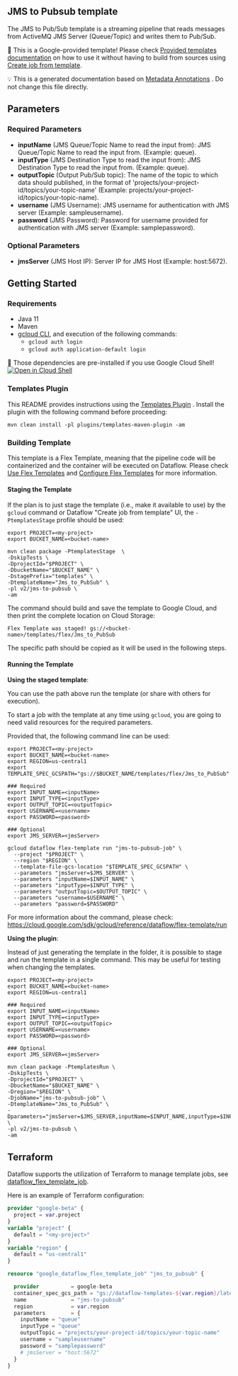 
JMS to Pubsub template
---
The JMS to Pub/Sub template is a streaming pipeline that reads messages from
ActiveMQ JMS Server (Queue/Topic) and writes them to Pub/Sub.


:memo: This is a Google-provided template! Please
check [Provided templates documentation](https://cloud.google.com/dataflow/docs/guides/templates/provided/jms-to-pubsub)
on how to use it without having to build from sources using [Create job from template](https://console.cloud.google.com/dataflow/createjob?template=Jms_to_PubSub).

:bulb: This is a generated documentation based
on [Metadata Annotations](https://github.com/GoogleCloudPlatform/DataflowTemplates#metadata-annotations)
. Do not change this file directly.

## Parameters

### Required Parameters

* **inputName** (JMS Queue/Topic Name to read the input from): JMS Queue/Topic Name to read the input from. (Example: queue).
* **inputType** (JMS Destination Type to read the input from): JMS Destination Type to read the input from. (Example: queue).
* **outputTopic** (Output Pub/Sub topic): The name of the topic to which data should published, in the format of 'projects/your-project-id/topics/your-topic-name' (Example: projects/your-project-id/topics/your-topic-name).
* **username** (JMS Username): JMS username for authentication with JMS server (Example: sampleusername).
* **password** (JMS Password): Password for username provided for authentication with JMS server (Example: samplepassword).

### Optional Parameters

* **jmsServer** (JMS Host IP): Server IP for JMS Host (Example: host:5672).



## Getting Started

### Requirements

* Java 11
* Maven
* [gcloud CLI](https://cloud.google.com/sdk/gcloud), and execution of the
  following commands:
  * `gcloud auth login`
  * `gcloud auth application-default login`

:star2: Those dependencies are pre-installed if you use Google Cloud Shell!
[![Open in Cloud Shell](http://gstatic.com/cloudssh/images/open-btn.svg)](https://console.cloud.google.com/cloudshell/editor?cloudshell_git_repo=https%3A%2F%2Fgithub.com%2FGoogleCloudPlatform%2FDataflowTemplates.git&cloudshell_open_in_editor=v2/jms-to-pubsub/src/main/java/com/google/cloud/teleport/v2/templates/JmsToPubsub.java)

### Templates Plugin

This README provides instructions using
the [Templates Plugin](https://github.com/GoogleCloudPlatform/DataflowTemplates#templates-plugin)
. Install the plugin with the following command before proceeding:

```shell
mvn clean install -pl plugins/templates-maven-plugin -am
```

### Building Template

This template is a Flex Template, meaning that the pipeline code will be
containerized and the container will be executed on Dataflow. Please
check [Use Flex Templates](https://cloud.google.com/dataflow/docs/guides/templates/using-flex-templates)
and [Configure Flex Templates](https://cloud.google.com/dataflow/docs/guides/templates/configuring-flex-templates)
for more information.

#### Staging the Template

If the plan is to just stage the template (i.e., make it available to use) by
the `gcloud` command or Dataflow "Create job from template" UI,
the `-PtemplatesStage` profile should be used:

```shell
export PROJECT=<my-project>
export BUCKET_NAME=<bucket-name>

mvn clean package -PtemplatesStage  \
-DskipTests \
-DprojectId="$PROJECT" \
-DbucketName="$BUCKET_NAME" \
-DstagePrefix="templates" \
-DtemplateName="Jms_to_PubSub" \
-pl v2/jms-to-pubsub \
-am
```


The command should build and save the template to Google Cloud, and then print
the complete location on Cloud Storage:

```
Flex Template was staged! gs://<bucket-name>/templates/flex/Jms_to_PubSub
```

The specific path should be copied as it will be used in the following steps.

#### Running the Template

**Using the staged template**:

You can use the path above run the template (or share with others for execution).

To start a job with the template at any time using `gcloud`, you are going to
need valid resources for the required parameters.

Provided that, the following command line can be used:

```shell
export PROJECT=<my-project>
export BUCKET_NAME=<bucket-name>
export REGION=us-central1
export TEMPLATE_SPEC_GCSPATH="gs://$BUCKET_NAME/templates/flex/Jms_to_PubSub"

### Required
export INPUT_NAME=<inputName>
export INPUT_TYPE=<inputType>
export OUTPUT_TOPIC=<outputTopic>
export USERNAME=<username>
export PASSWORD=<password>

### Optional
export JMS_SERVER=<jmsServer>

gcloud dataflow flex-template run "jms-to-pubsub-job" \
  --project "$PROJECT" \
  --region "$REGION" \
  --template-file-gcs-location "$TEMPLATE_SPEC_GCSPATH" \
  --parameters "jmsServer=$JMS_SERVER" \
  --parameters "inputName=$INPUT_NAME" \
  --parameters "inputType=$INPUT_TYPE" \
  --parameters "outputTopic=$OUTPUT_TOPIC" \
  --parameters "username=$USERNAME" \
  --parameters "password=$PASSWORD"
```

For more information about the command, please check:
https://cloud.google.com/sdk/gcloud/reference/dataflow/flex-template/run


**Using the plugin**:

Instead of just generating the template in the folder, it is possible to stage
and run the template in a single command. This may be useful for testing when
changing the templates.

```shell
export PROJECT=<my-project>
export BUCKET_NAME=<bucket-name>
export REGION=us-central1

### Required
export INPUT_NAME=<inputName>
export INPUT_TYPE=<inputType>
export OUTPUT_TOPIC=<outputTopic>
export USERNAME=<username>
export PASSWORD=<password>

### Optional
export JMS_SERVER=<jmsServer>

mvn clean package -PtemplatesRun \
-DskipTests \
-DprojectId="$PROJECT" \
-DbucketName="$BUCKET_NAME" \
-Dregion="$REGION" \
-DjobName="jms-to-pubsub-job" \
-DtemplateName="Jms_to_PubSub" \
-Dparameters="jmsServer=$JMS_SERVER,inputName=$INPUT_NAME,inputType=$INPUT_TYPE,outputTopic=$OUTPUT_TOPIC,username=$USERNAME,password=$PASSWORD" \
-pl v2/jms-to-pubsub \
-am
```

## Terraform

Dataflow supports the utilization of Terraform to manage template jobs,
see [dataflow_flex_template_job](https://registry.terraform.io/providers/hashicorp/google/latest/docs/resources/dataflow_flex_template_job).

Here is an example of Terraform configuration:


```terraform
provider "google-beta" {
  project = var.project
}
variable "project" {
  default = "<my-project>"
}
variable "region" {
  default = "us-central1"
}

resource "google_dataflow_flex_template_job" "jms_to_pubsub" {

  provider          = google-beta
  container_spec_gcs_path = "gs://dataflow-templates-${var.region}/latest/flex/Jms_to_PubSub"
  name              = "jms-to-pubsub"
  region            = var.region
  parameters        = {
    inputName = "queue"
    inputType = "queue"
    outputTopic = "projects/your-project-id/topics/your-topic-name"
    username = "sampleusername"
    password = "samplepassword"
    # jmsServer = "host:5672"
  }
}
```
